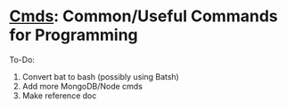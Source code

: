 # [Cmds](https://github.com/Sondro/Cmds): Common/Useful Commands for Programming
To-Do:
1. Convert bat to bash (possibly using Batsh)
2. Add more MongoDB/Node cmds
3. Make reference doc
